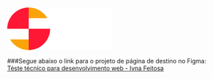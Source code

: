 ![SIGA](assets/img/logo.svg)

###Segue abaixo o link para o projeto de página de destino no Figma:
<br>
[Téste técnico para desenvolvimento web - Ivna Feitosa](https://www.figma.com/file/HyBWUIvvNCKng9J7Nx6O1b/Teste-t%C3%A9cnico---Ivna-Feitosa?node-id=8%3A1512&t=EVBt3MwS9HUVLinW-1)